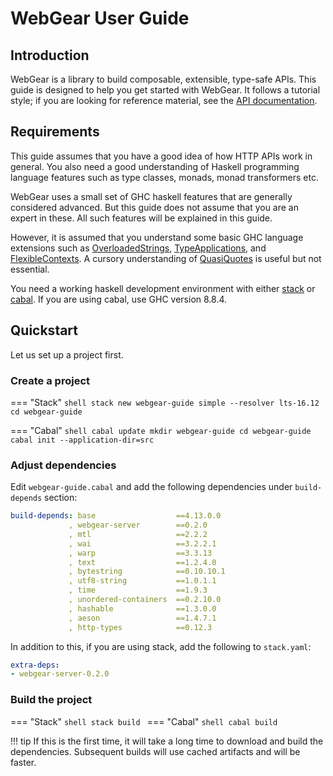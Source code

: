 # WebGear User Guide

## Introduction
WebGear is a library to build composable, extensible, type-safe APIs. This guide is designed to help you get started
with WebGear. It follows a tutorial style; if you are looking for reference material, see the [API
documentation](https://hackage.haskell.org/package/webgear-server).

## Requirements
This guide assumes that you have a good idea of how HTTP APIs work in general. You also need a good understanding of
Haskell programming language features such as type classes, monads, monad transformers etc.

WebGear uses a small set of GHC haskell features that are generally considered advanced. But this guide does not assume
that you are an expert in these. All such features will be explained in this guide.

However, it is assumed that you understand some basic GHC language extensions such as
[OverloadedStrings](https://downloads.haskell.org/~ghc/8.10.2/docs/html/users_guide/glasgow_exts.html#extension-OverloadedStrings),
[TypeApplications](https://downloads.haskell.org/~ghc/8.10.2/docs/html/users_guide/glasgow_exts.html#extension-TypeApplications),
and
[FlexibleContexts](https://downloads.haskell.org/~ghc/8.10.2/docs/html/users_guide/glasgow_exts.html#extension-FlexibleContexts). A
cursory understanding of
[QuasiQuotes](https://downloads.haskell.org/~ghc/8.10.2/docs/html/users_guide/glasgow_exts.html#extension-QuasiQuotes)
is useful but not essential.

You need a working haskell development environment with either [stack](https://haskellstack.org) or
[cabal](https://cabal.readthedocs.io). If you are using cabal, use GHC version 8.8.4.

## Quickstart
Let us set up a project first.

### Create a project

=== "Stack"
    ```shell
    stack new webgear-guide simple --resolver lts-16.12
    cd webgear-guide
    ```

=== "Cabal"
    ```shell
    cabal update
    mkdir webgear-guide
    cd webgear-guide
    cabal init --application-dir=src
    ```

### Adjust dependencies
Edit `webgear-guide.cabal` and add the following dependencies under `build-depends` section:

```yaml
build-depends: base                  ==4.13.0.0
             , webgear-server        ==0.2.0
             , mtl                   ==2.2.2
             , wai                   ==3.2.2.1
             , warp                  ==3.3.13
             , text                  ==1.2.4.0
             , bytestring            ==0.10.10.1
             , utf8-string           ==1.0.1.1
             , time                  ==1.9.3
             , unordered-containers  ==0.2.10.0
             , hashable              ==1.3.0.0
             , aeson                 ==1.4.7.1
             , http-types            ==0.12.3
```

In addition to this, if you are using stack, add the following to `stack.yaml`:

```yaml
extra-deps:
- webgear-server-0.2.0
```

### Build the project
=== "Stack"
    ```shell
    stack build
    ```
=== "Cabal"
    ```shell
    cabal build
    ```

!!! tip
    If this is the first time, it will take a long time to download and build the dependencies. Subsequent builds will
    use cached artifacts and will be faster.
